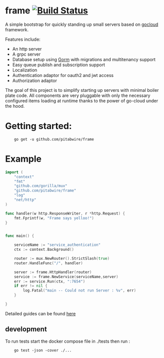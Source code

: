# frame        [![Build Status](https://travis-ci.com/pitabwire/frame.svg?branch=main)](https://travis-ci.com/pitabwire/frame)

A simple bootstrap for quickly standing up small servers based on [gocloud](https://github.com/google/go-cloud) framework.

Features include:

- An http server
- A grpc server
- Database setup using [Gorm](https://github.com/go-gorm/gorm) with migrations and multitenancy support
- Easy queue publish and subscription support
- Localization
- Authentication adaptor for oauth2 and jwt access
- Authorization adaptor

The goal of this project is to simplify starting up servers with minimal boiler plate code.
All components are very pluggable with only the necessary configured items loading at runtime 
thanks to the power of go-cloud under the hood.

# Getting started:

```
    go get -u github.com/pitabwire/frame
```

# Example

````go 
import (
	"context"
	"fmt"
	"github.com/gorilla/mux"
	"github.com/pitabwire/frame"
	"log"
	"net/http"
)

func handler(w http.ResponseWriter, r *http.Request) {
	fmt.Fprintf(w, "Frame says yelloo!")
}


func main() {

	serviceName := "service_authentication"
	ctx := context.Background()

	router := mux.NewRouter().StrictSlash(true)
	router.HandleFunc("/", handler)

	server := frame.HttpHandler(router)
	service := frame.NewService(serviceName,server)
	err := service.Run(ctx, ":7654")
	if err != nil {
		log.Fatal("main -- Could not run Server : %v", err)
	}

}
````

Detailed guides can be found [here](https://pitabwire.github.io/frame/) 


## development
To run tests start the docker compose file in ./tests
then run : 
````
    go test -json -cover ./...
````